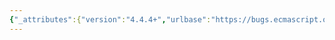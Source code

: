 ```yaml
---
{"_attributes":{"version":"4.4.4+","urlbase":"https://bugs.ecmascript.org/","maintainer":"dherman@mozilla.com"},"bug":{"bug_id":4183,"creation_ts":"2015-03-18 09:07:00 -0700","short_desc":"8.1.1.5.1 GetBindingValue: Unnecessary step 3b","delta_ts":"2015-04-03 12:35:33 -0700","product":"Draft for 6th Edition","component":"technical issue","version":"Rev 36: March 17, 2015 Release Candidate 3","rep_platform":"All","op_sys":"All","bug_status":"RESOLVED","resolution":"FIXED","priority":"Normal","bug_severity":"normal","everconfirmed":true,"reporter":{"uid":"andrebargull","name":"André Bargull"},"assigned_to":{"uid":"allen","name":"Allen Wirfs-Brock"},"long_desc":[{"commentid":13869,"comment_count":0,"who":{"uid":"andrebargull","name":"André Bargull"},"bug_when":"2015-03-18 09:07:23 -0700","thetext":"8.1.1.5.1 GetBindingValue(N,S)\n\nStep 3.b can be removed, M is never undefined, cf. CreateImportBinding"},{"commentid":13889,"comment_count":1,"who":{"uid":"allen","name":"Allen Wirfs-Brock"},"bug_when":"2015-03-18 10:03:49 -0700","thetext":"fixed in rev37 editor's draft"},{"commentid":14065,"comment_count":2,"who":{"uid":"allen","name":"Allen Wirfs-Brock"},"bug_when":"2015-04-03 12:35:33 -0700","thetext":"In Rev37"}]}}
---
```

